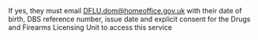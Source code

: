 <span>
If yes, they must email <a href="mailto:DFLU.dom@homeoffice.gov.uk" class="govuk-link">DFLU.dom@homeoffice.gov.uk</a> 
with their date of birth, DBS reference number, issue date and explicit consent for the Drugs and Firearms Licensing Unit to access this service
</span>